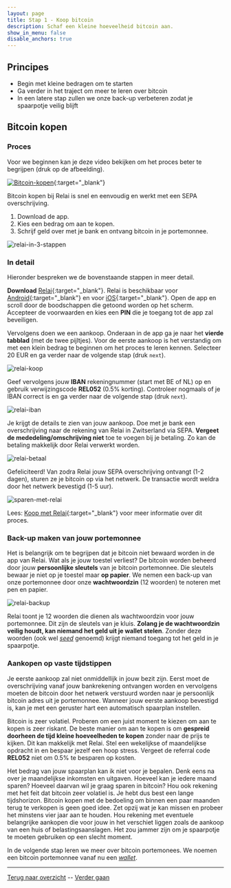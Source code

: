 ```yaml
---
layout: page
title: Stap 1 - Koop bitcoin
description: Schaf een kleine hoeveelheid bitcoin aan.
show_in_menu: false
disable_anchors: true
---
```


## Principes
* Begin met kleine bedragen om te starten
* Ga verder in het traject om meer te leren over bitcoin
* In een latere stap zullen we onze back-up verbeteren zodat je spaarpotje veilig blijft

## Bitcoin kopen
### Proces
Voor we beginnen kan je deze video bekijken om het proces beter te begrijpen (druk op de afbeelding).

[![Bitcoin-kopen](https://github.com/SovereignNode/Spaartechnologie/blob/master/documentation/images/relaiyoutube.png?raw=true)](http://www.youtube.com/watch?v=ZfO3Gk2Zax8 "Hoe gebruik ik Relai"){:target="_blank"}

Bitcoin kopen bij Relai is snel en eenvoudig en werkt met een SEPA overschrijving.

1. Download de app.
2. Kies een bedrag om aan te kopen.
3. Schrijf geld over met je bank en ontvang bitcoin in je portemonnee.

![relai-in-3-stappen](https://github.com/SovereignNode/Spaartechnologie/blob/master/documentation/images/relai123.png?raw=true)

### In detail
Hieronder bespreken we de bovenstaande stappen in meer detail.

**Download** [Relai](https://relai.ch/){:target="_blank"}. Relai is beschikbaar voor [Android](https://play.google.com/store/apps/details?id=com.relai){:target="_blank"} en voor [iOS](https://apps.apple.com/be/app/id151318599){:target="_blank"}. Open de app en scroll door de boodschappen die getoond worden op het scherm. Accepteer de voorwaarden en kies een **PIN** die je toegang tot de app zal beveiligen.

Vervolgens doen we een aankoop. Onderaan in de app ga je naar het **vierde tabblad** (met de twee pijltjes). Voor de eerste aankoop is het verstandig om met een klein bedrag te beginnen om het proces te leren kennen. Selecteer 20 EUR en ga verder naar de volgende stap (druk `next`).

![relai-koop](https://github.com/SovereignNode/Spaartechnologie/blob/master/documentation/images/relaikoop.png?raw=true)

Geef vervolgens jouw **IBAN** rekeningnummer (start met BE of NL) op en gebruik verwijzingscode **REL052** (0.5% korting). Controleer nogmaals of je IBAN correct is en ga verder naar de volgende stap (druk `next`).

![relai-iban](https://github.com/SovereignNode/Spaartechnologie/blob/master/documentation/images/relaiiban.png?raw=true)

Je krijgt de details te zien van jouw aankoop. Doe met je bank een overschrijving naar de rekening van Relai in Zwitserland via SEPA. **Vergeet de mededeling/omschrijving niet** toe te voegen bij je betaling. Zo kan de betaling makkelijk door Relai verwerkt worden.

![relai-betaal](https://github.com/SovereignNode/Spaartechnologie/blob/master/documentation/images/relaibetaal.png?raw=true)

Gefeliciteerd! Van zodra Relai jouw SEPA overschrijving ontvangt (1-2 dagen), sturen ze je bitcoin op via het netwerk. De transactie wordt weldra door het netwerk bevestigd (1-5 uur).

![sparen-met-relai](https://github.com/SovereignNode/Spaartechnologie/blob/master/documentation/images/relaiaankopen.png?raw=true)

Lees: [Koop met Relai](https://bewijsvanwerk.com/koop-met-relai/){:target="_blank"} voor meer informatie over dit proces.

### Back-up maken van jouw portemonnee
Het is belangrijk om te begrijpen dat je bitcoin niet bewaard worden in de app van Relai. Wat als je jouw toestel verliest? De bitcoin worden beheerd door jouw **persoonlijke sleutels** van je bitcoin portemonnee. Die sleutels bewaar je niet op je toestel maar **op papier**. We nemen een back-up van onze portemonnee door onze **wachtwoordzin** (12 woorden) te noteren met pen en papier.

![relai-backup](https://github.com/SovereignNode/Spaartechnologie/blob/master/documentation/images/relaibackup.png?raw=true)

Relai toont je 12 woorden die dienen als wachtwoordzin voor jouw portemonnee. Dit zijn de sleutels van je kluis. **Zolang je de wachtwoordzin veilig houdt, kan niemand het geld uit je wallet stelen**. Zonder deze woorden (ook wel [*seed*](definities.md#seed) genoemd) krijgt niemand toegang tot het geld in je spaarpotje.

### Aankopen op vaste tijdstippen
Je eerste aankoop zal niet onmiddellijk in jouw bezit zijn. Eerst moet de overschrijving vanaf jouw bankrekening ontvangen worden en vervolgens moeten de bitcoin door het netwerk verstuurd worden naar je persoonlijk bitcoin adres uit je portemonnee. Wanneer jouw eerste aankoop bevestigd is, kan je met een geruster hart een automatisch spaarplan instellen.

Bitcoin is zeer volatiel. Proberen om een juist moment te kiezen om aan te kopen is zeer riskant. De beste manier om aan te kopen is om **gespreid doorheen de tijd kleine hoeveelheden te kopen** zonder naar de prijs te kijken. Dit kan makkelijk met Relai. Stel een wekelijkse of maandelijkse opdracht in en bespaar jezelf een hoop stress. Vergeet de referral code **REL052** niet om 0.5% te besparen op kosten.

Het bedrag van jouw spaarplan kan ik niet voor je bepalen. Denk eens na over je maandelijkse inkomsten en uitgaven. Hoeveel kan je iedere maand sparen? Hoeveel daarvan wil je graag sparen in bitcoin? Hou ook rekening met het feit dat bitcoin zeer volatiel is. Je hebt dus best een lange tijdshorizon. Bitcoin kopen met de bedoeling om binnen een paar maanden terug te verkopen is geen goed idee. Zet opzij wat je kan missen en probeer het minstens vier jaar aan te houden. Hou rekening met eventuele belangrijke aankopen die voor jouw in het verschiet liggen zoals de aankoop van een huis of belastingsaanslagen. Het zou jammer zijn om je spaarpotje te moeten gebruiken op een slecht moment.

In de volgende stap leren we meer over bitcoin portemonees. We noemen een bitcoin portemonnee vanaf nu een [*wallet*](definities.md#wallet).

------

[Terug naar overzicht](overzicht.md) --
[Verder gaan](stap2.md)
